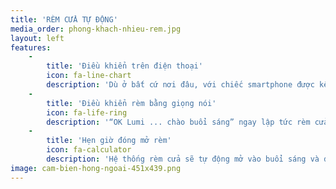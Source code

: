 ```yaml
---
title: 'RÈM CỬA TỰ ĐỘNG'
media_order: phong-khach-nhieu-rem.jpg
layout: left
features:
    -
        title: 'Điều khiển trên điện thoại'
        icon: fa-line-chart
        description: 'Dù ở bất cứ nơi đâu, với chiếc smartphone được kết nối internet, 3G/4G bạn đều có thể điều khiển, kiểm soát hệ thống rèm trong ngôi nhà.'
    -
        title: 'Điều khiển rèm bằng giọng nói'
        icon: fa-life-ring
        description: '“OK Lumi ... chào buổi sáng” ngay lập tức rèm cửa sẽ tự động mở ra giúp bạn đón ánh ban mai trong lành của buổi sáng hay khi không rảnh tay, bạn chỉ cần “ra lệnh” thiết bị sẽ tuân thủ theo yêu cầu của bạn.'
    -
        title: 'Hẹn giờ đóng mở rèm'
        icon: fa-calculator
        description: 'Hệ thống rèm cửa sẽ tự động mở vào buổi sáng và đóng vào buổi trưa hoặc theo một lịch hoạt động khác do bạn cài đặt trong app Lumi trên điện thoại.'
image: cam-bien-hong-ngoai-451x439.png
---
```


